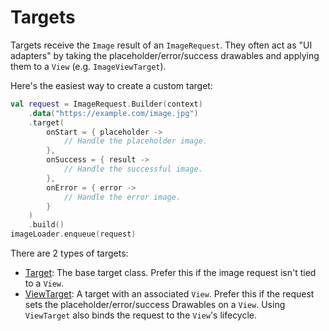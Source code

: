 # Targets

Targets receive the `Image` result of an `ImageRequest`. They often act as "UI adapters" by taking the placeholder/error/success drawables and applying them to a `View` (e.g. `ImageViewTarget`).

Here's the easiest way to create a custom target:

```kotlin
val request = ImageRequest.Builder(context)
    .data("https://example.com/image.jpg")
    .target(
        onStart = { placeholder ->
            // Handle the placeholder image.
        },
        onSuccess = { result ->
            // Handle the successful image.
        },
        onError = { error ->
            // Handle the error image.
        }
    )
    .build()
imageLoader.enqueue(request)
```

There are 2 types of targets:

* [Target](/coil/api/coil-core/coil3.target/-target/): The base target class. Prefer this if the image request isn't tied to a `View`.
* [ViewTarget](/coil/api/coil-core/coil3.target/-view-target/): A target with an associated `View`. Prefer this if the request sets the placeholder/error/success Drawables on a `View`. Using `ViewTarget` also binds the request to the `View`'s lifecycle.
